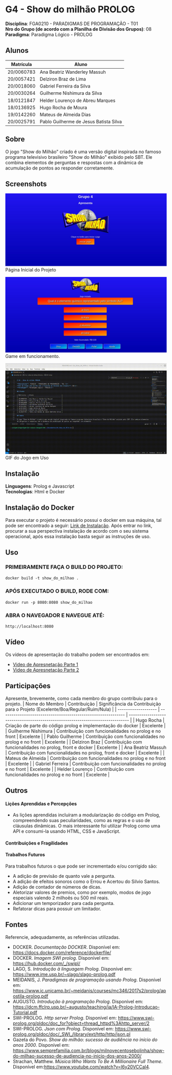 # G4 - Show do milhão PROLOG

**Disciplina**: FGA0210 - PARADIGMAS DE PROGRAMAÇÃO - T01 <br>
**Nro do Grupo (de acordo com a Planilha de Divisão dos Grupos)**: 08<br>
**Paradigma**: Paradigma Lógico - PROLOG<br>

## Alunos

| Matrícula  | Aluno                                  |
| ---------- | -------------------------------------- |
| 20/0060783 | Ana Beatriz Wanderley Massuh           |
| 20/0057421 | Delziron Braz de Lima                  |
| 20/0018060 | Gabriel Ferreira da Silva              |
| 20/0030264 | Guilherme Nishimura da Silva           |
| 18/0121847 | Helder Lourenço de Abreu Marques       |
| 18/0136925 | Hugo Rocha de Moura                    |
| 19/0142260 | Mateus de Almeida Dias                 |
| 20/0025791 | Pablo Guilherme de Jesus Batista Silva |

## Sobre 

O jogo "Show do Milhão" criado é uma versão digital inspirada no famoso programa televisivo brasileiro "Show do Milhão" exibido pelo SBT. Ele combina elementos de perguntas e respostas com a dinâmica de acumulação de pontos ao responder corretamente.

## Screenshots

![Screenshot 1](./img/Titulo.jpeg)
Página Inicial do Projeto

![Screenshot 2](./img/game.jpeg)
Game em funcionamento.

![GIF de Uso](./img/uso.gif)
GIF do Jogo em Uso

## Instalação 

**Linguagens**: Prolog e Javascript <br>
**Tecnologias**: Html e Docker<br>

## Instalação do Docker

Para executar o projeto é necessário possui o docker em sua máquina, tal pode ser encontrado a seguir: [Link de Instalação](https://docs.docker.com/engine/install/). Após entrar no link, procurar a sua perspectiva instalação de acordo com o seu sistema operacional, após essa instalação basta seguir as instruções de uso.

## Uso 

### PRIMEIRAMENTE FAÇA O BUILD DO PROJETO:

    docker build -t show_do_milhao .

### APÓS EXECUTADO O BUILD, RODE COM:

    docker run -p 8080:8080 show_do_milhao

### ABRA O NAVEGADOR E NAVEGUE ATÉ:

    http://localhost:8080

## Vídeo

Os vídeos de apresentação do trabalho podem ser encontrados em:

- [Video de Apresnetação Parte 1](./videos/video_1.mkv)
- [Video de Apresnetação Parte 2](./videos/video_2.mkv)

## Participações

Apresente, brevemente, como cada membro do grupo contribuiu para o projeto.
| Nome do Membro      | Contribuição                                                 | Significância da Contribuição para o Projeto (Excelente/Boa/Regular/Ruim/Nula) |
| ------------------- | ------------------------------------------------------------ | ------------------------------------------------------------------------------ |
| Hugo Rocha          | Criação de parte do código prolog e implementação do  docker | Excelente                                                                      |
| Guilherme Nishimura | Contribuição com funcionalidades no prolog e no front        | Excelente                                                                      |
| Pablo Guilherme     | Contribuição com funcionalidades no prolog e no front        | Excelente                                                                      |
| Delziron Braz       | Contribuição com funcionalidades no prolog, front e docker   | Excelente                                                                      |
| Ana Beatriz Massuh  | Contribuição com funcionalidades no prolog, front e docker   | Excelente                                                                      |
| Mateus de Almeida   | Contribuição com funcionalidades no prolog e no front        | Excelente                                                                      |
| Gabriel Ferreira    | Contribuição com funcionalidades no prolog e no front        | Excelente                                                                      |
| Helder Lourenço     | Contribuição com funcionalidades no prolog e no front        | Excelente                                                                      |

## Outros

#### Lições Aprendidas e Percepções
- As lições aprendidas incluíram a modularização do código em Prolog, compreendendo suas peculiaridades, 
como as regras e o uso de cláusulas dinâmicas. O mais interessante foi utilizar Prolog como uma API e 
consumi-la usando HTML, CSS e JavaScript.

#### Contribuições e Fragilidades

#### Trabalhos Futuros

Para trabalhos futuros o que pode ser incrementado e/ou corrigido são:

- A adição de previsão de quanto vale a pergunta.
- A adição de efeitos sonoros como o Errou e Acertou do Silvio Santos.
- Adição de contador de números de dicas.
- Aletorizar valores de premios, como por exemplo, modos de jogo especiais valendo 2 milhoẽs ou 500 mil reais.
- Adicionar um temporizador para cada pergunta.
- Refatorar dicas para possuir um limitador.

## Fontes

Referencie, adequadamente, as referências utilizadas.

- DOCKER. *Documentação DOCKER*. Disponível em: <https://docs.docker.com/reference/dockerfile/>
- DOCKER. *Imagem SWI prolog*. Disponível em: <https://hub.docker.com/_/swipl/>
- LAGO, S. *Introdução à linguagem Prolog*. Disponível em: <https://www.ime.usp.br/~slago/slago-prolog.pdf>
- MEIDANIS, J. *Paradigmas de programação usando Prolog*. Disponível em: <https://www.ic.unicamp.br/~meidanis/courses/mc346/2017s2/prolog/apostila-prolog.pdf>
- AUGUSTO. *Introdução à programação Prolog*. Disponível em: <https://dcm.ffclrp.usp.br/~augusto/teaching/ia/IA-Prolog-Introducao-Tutorial.pdf>
- SWI-PROLOG. *Http server Prolog*. Disponível em: <https://www.swi-prolog.org/pldoc/doc_for?object=thread_httpd%3Ahttp_server/2>
- SWI-PROLOG. *Json com Prolog*. Disponível em: <https://www.swi-prolog.org/pldoc/doc/_SWI_/library/ext/http/http/json.pl>
- Gazeta do Povo. *Show do milhão: sucesso de audiência no início do anos 2000*. Disponível em: https://www.semprefamilia.com.br/blogs/milnovecentosebolinha/show-do-milhao-sucesso-de-audiencia-no-inicio-dos-anos-2000/
- Strachan, Matthew. *Música:Who Wants To Be A Millionaire Full Theme*. Disponível em:https://www.youtube.com/watch?v=l6y20VCCal4.
